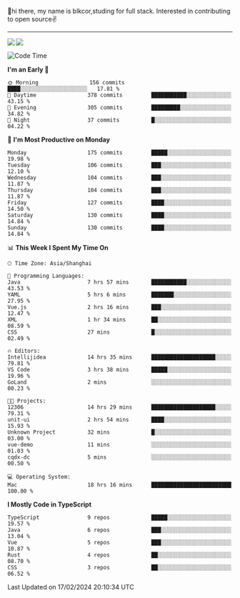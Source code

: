 👋hi there, my name is blkcor,studing for full stack.
Interested in contributing to open source✌️

<hr/>

![](https://github-readme-stats.vercel.app/api?username=blkcor)
<a href="https://github.com/blkcor/github-readme-stats">
    <img align="left" src="https://github-readme-stats.vercel.app/api/top-langs/?username=blkcor&hide=jupyter%20notebook,shaderlab,tex,c%23&langs_count=9" />
</a>


<!--START_SECTION:waka-->
![Code Time](http://img.shields.io/badge/Code%20Time-918%20hrs-blue)

**I'm an Early 🐤** 

```text
🌞 Morning                156 commits         ████░░░░░░░░░░░░░░░░░░░░░   17.81 % 
🌆 Daytime                378 commits         ███████████░░░░░░░░░░░░░░   43.15 % 
🌃 Evening                305 commits         █████████░░░░░░░░░░░░░░░░   34.82 % 
🌙 Night                  37 commits          █░░░░░░░░░░░░░░░░░░░░░░░░   04.22 % 
```
📅 **I'm Most Productive on Monday** 

```text
Monday                   175 commits         █████░░░░░░░░░░░░░░░░░░░░   19.98 % 
Tuesday                  106 commits         ███░░░░░░░░░░░░░░░░░░░░░░   12.10 % 
Wednesday                104 commits         ███░░░░░░░░░░░░░░░░░░░░░░   11.87 % 
Thursday                 104 commits         ███░░░░░░░░░░░░░░░░░░░░░░   11.87 % 
Friday                   127 commits         ████░░░░░░░░░░░░░░░░░░░░░   14.50 % 
Saturday                 130 commits         ████░░░░░░░░░░░░░░░░░░░░░   14.84 % 
Sunday                   130 commits         ████░░░░░░░░░░░░░░░░░░░░░   14.84 % 
```


📊 **This Week I Spent My Time On** 

```text
🕑︎ Time Zone: Asia/Shanghai

💬 Programming Languages: 
Java                     7 hrs 57 mins       ███████████░░░░░░░░░░░░░░   43.53 % 
YAML                     5 hrs 6 mins        ███████░░░░░░░░░░░░░░░░░░   27.95 % 
Vue.js                   2 hrs 16 mins       ███░░░░░░░░░░░░░░░░░░░░░░   12.47 % 
XML                      1 hr 34 mins        ██░░░░░░░░░░░░░░░░░░░░░░░   08.59 % 
CSS                      27 mins             █░░░░░░░░░░░░░░░░░░░░░░░░   02.49 % 

🔥 Editors: 
Intellijidea             14 hrs 35 mins      ████████████████████░░░░░   79.81 % 
VS Code                  3 hrs 38 mins       █████░░░░░░░░░░░░░░░░░░░░   19.96 % 
GoLand                   2 mins              ░░░░░░░░░░░░░░░░░░░░░░░░░   00.23 % 

🐱‍💻 Projects: 
12306                    14 hrs 29 mins      ████████████████████░░░░░   79.31 % 
unit-ui                  2 hrs 54 mins       ████░░░░░░░░░░░░░░░░░░░░░   15.93 % 
Unknown Project          32 mins             █░░░░░░░░░░░░░░░░░░░░░░░░   03.00 % 
vue-demo                 11 mins             ░░░░░░░░░░░░░░░░░░░░░░░░░   01.03 % 
cqdx-dc                  5 mins              ░░░░░░░░░░░░░░░░░░░░░░░░░   00.50 % 

💻 Operating System: 
Mac                      18 hrs 16 mins      █████████████████████████   100.00 % 
```

**I Mostly Code in TypeScript** 

```text
TypeScript               9 repos             █████░░░░░░░░░░░░░░░░░░░░   19.57 % 
Java                     6 repos             ███░░░░░░░░░░░░░░░░░░░░░░   13.04 % 
Vue                      5 repos             ███░░░░░░░░░░░░░░░░░░░░░░   10.87 % 
Rust                     4 repos             ██░░░░░░░░░░░░░░░░░░░░░░░   08.70 % 
CSS                      3 repos             ██░░░░░░░░░░░░░░░░░░░░░░░   06.52 % 
```




 Last Updated on 17/02/2024 20:10:34 UTC
<!--END_SECTION:waka-->


